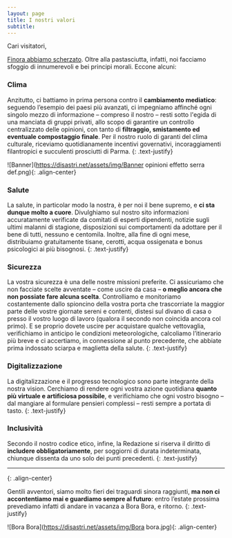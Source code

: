 ```yaml
---
layout: page
title: I nostri valori
subtitle: 
---
```

Cari visitatori,

[Finora abbiamo scherzato](https://disastri.net/Chisiamo/). Oltre alla pastasciutta, infatti, noi facciamo sfoggio di innumerevoli e bei principi morali. Eccone alcuni:

### Clima
Anzitutto, ci battiamo in prima persona contro il **cambiamento mediatico**: seguendo l’esempio dei paesi più avanzati, ci impegniamo affinché ogni singolo mezzo di informazione – compreso il nostro – resti sotto l'egida di una manciata di gruppi privati, allo scopo di garantire un controllo centralizzato delle opinioni, con tanto di **filtraggio, smistamento ed eventuale compostaggio finale**. Per il nostro ruolo di garanti del clima culturale, riceviamo quotidianamente incentivi governativi, incoraggiamenti filantropici e succulenti prosciutti di Parma. 
{: .text-justify}

![Banner](https://disastri.net/assets/img/Banner opinioni effetto serra def.png){: .align-center}

### Salute
La salute, in particolar modo la nostra, è per noi il bene supremo, e **ci sta dunque molto a cuore**. Divulghiamo sul nostro sito informazioni accuratamente verificate da comitati di esperti dipendenti, notizie sugli ultimi malanni di stagione, disposizioni sui comportamenti da adottare per il bene di tutti, nessuno e centomila. Inoltre, alla fine di ogni mese, distribuiamo gratuitamente tisane, cerotti, acqua ossigenata e bonus psicologici ai più bisognosi.
{: .text-justify}

### Sicurezza
La vostra sicurezza è una delle nostre missioni preferite. Ci assicuriamo che non facciate scelte avventate – come uscire da casa – **o meglio ancora che non possiate fare alcuna scelta**. Controlliamo e monitoriamo costantemente dallo spioncino della vostra porta che trascorriate la maggior parte delle vostre giornate sereni e contenti, distesi sul divano di casa o presso il vostro luogo di lavoro (qualora il secondo non coincida ancora col primo). E se proprio dovete uscire per acquistare qualche vettovaglia, verifichiamo in anticipo le condizioni meteorologiche, calcoliamo l’itinerario più breve e ci accertiamo, in connessione al punto precedente, che abbiate prima indossato sciarpa e maglietta della salute.
{: .text-justify}

### Digitalizzazione
La digitalizzazione e il progresso tecnologico sono parte integrante della nostra vision. Cerchiamo di rendere ogni vostra azione quotidiana **quanto più virtuale e artificiosa possibile**, e verifichiamo che ogni vostro bisogno – dal mangiare al formulare pensieri complessi – resti sempre a portata di tasto. 
{: .text-justify}

### Inclusività
Secondo il nostro codice etico, infine, la Redazione si riserva il diritto di **includere obbligatoriamente**, per soggiorni di durata indeterminata, chiunque dissenta da uno solo dei punti precedenti.
{: .text-justify}


*** 
{: .align-center}


Gentili avventori, siamo molto fieri dei traguardi sinora raggiunti, **ma non ci accontentiamo mai e guardiamo sempre al futuro**: entro l’estate prossima prevediamo infatti di andare in vacanza a Bora Bora, e ritorno.
{: .text-justify}

![Bora Bora](https://disastri.net/assets/img/Bora bora.jpg){: .align-center}


